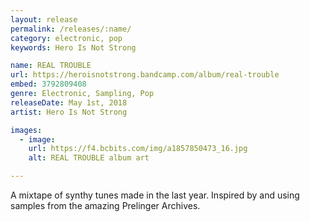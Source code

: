 ```yaml
---
layout: release
permalink: /releases/:name/
category: electronic, pop
keywords: Hero Is Not Strong

name: REAL TROUBLE
url: https://heroisnotstrong.bandcamp.com/album/real-trouble
embed: 3792809408
genre: Electronic, Sampling, Pop
releaseDate: May 1st, 2018
artist: Hero Is Not Strong

images:
  - image:
    url: https://f4.bcbits.com/img/a1857850473_16.jpg
    alt: REAL TROUBLE album art

---
```

<p>A mixtape of synthy tunes made in the last year. Inspired by and using samples from the amazing Prelinger Archives.</p>

